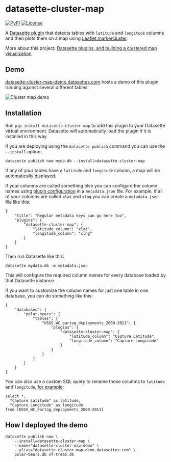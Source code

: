 # datasette-cluster-map

[![PyPI](https://img.shields.io/pypi/v/datasette-cluster-map.svg)](https://pypi.python.org/pypi/datasette-cluster-map)
[![License](https://img.shields.io/badge/license-Apache%202.0-blue.svg)](https://github.com/simonw/datasette-cluster-map/blob/master/LICENSE)


A [Datasette plugin](http://datasette.readthedocs.io/en/latest/plugins.html) that detects tables with `latitude` and `longitude` columns and then plots them on a map using [Leaflet.markercluster](https://github.com/Leaflet/Leaflet.markercluster).

More about this project: [Datasette plugins, and building a clustered map visualization](https://simonwillison.net/2018/Apr/20/datasette-plugins/)

## Demo

[datasette-cluster-map-demo.datasettes.com](https://datasette-cluster-map-demo.datasettes.com/) hosts a demo of this plugin running against several different tables.

![Cluster map demo](https://static.simonwillison.net/static/2018/datasette-cluster-map.png)

## Installation

Run `pip install datasette-cluster-map` to add this plugin to your Datasette virtual environment. Datasette will automatically load the plugin if it is installed in this way.

If you are deploying using the `datasette publish` command you can use the `--install` option:

    datasette publish now mydb.db --install=datasette-cluster-map

If any of your tables have a `latitude` and `longitude` column, a map will be automatically displayed.

If your columns are called something else you can configure the column names using [plugin configuration](https://datasette.readthedocs.io/en/stable/plugins.html#plugin-configuration) in a `metadata.json` file. For example, if all of your columns are called `xlat` and `xlng` you can create a `metadata.json` file like this:

    {
        "title": "Regular metadata keys can go here too",
        "plugins": {
            "datasette-cluster-map": {
                "latitude_column": "xlat",
                "longitude_column": "xlng"
            }
        }
    }

Then run Datasette like this:

    datasette mydata.db -m metadata.json

This will configure the required column names for every database loaded by that Datasette instance.

If you want to customize the column names for just one table in one database, you can do something like this:

    {
        "databases": {
            "polar-bears": {
                "tables": {
                    "USGS_WC_eartag_deployments_2009-2011": {
                        "plugins": {
                            "datasette-cluster-map": {
                                "latitude_column": "Capture Latitude",
                                "longitude_column": "Capture Longitude"
                            }
                        }
                    }
                }
            }
        }
    }

You can also use a custom SQL query to rename those columns to `latitude` and `longitude`, [for example](https://datasette-cluster-map-demo.datasettes.com/polar-bears-455fe3a?sql=select+*%2C+%22Capture+Latitude%22+as+latitude%2C+%22Capture+Longitude%22+as+longitude+from+[USGS_WC_eartag_deployments_2009-2011]):

    select *,
      "Capture Latitude" as latitude,
      "Capture Longitude" as longitude
    from [USGS_WC_eartag_deployments_2009-2011]

## How I deployed the demo

    datasette publish now \
        --install=datasette-cluster-map \
        --name="datasette-cluster-map-demo" \
        --alias="datasette-cluster-map-demo.datasettes.com" \
        polar-bears.db sf-trees.db
